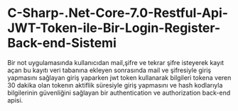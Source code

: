 # C-Sharp-.Net-Core-7.0-Restful-Api-JWT-Token-ile-Bir-Login-Register-Back-end-Sistemi
Bir not uygulamasında kullanıcıdan mail,şifre ve tekrar şifre isteyerek kayıt açan bu kayıtı veri tabanına ekleyen sonrasında mail ve şifresiyle giriş yapmasını sağlayan giriş yaparken jwt token kullanarak bilgileri tokena veren 30 dakika olan tokenın aktiflik süresiyle giriş yapmasını ve hash kodlarıyla bilgilerinin güvenliğini sağlayan bir authentication ve authorization back-end apisi.
